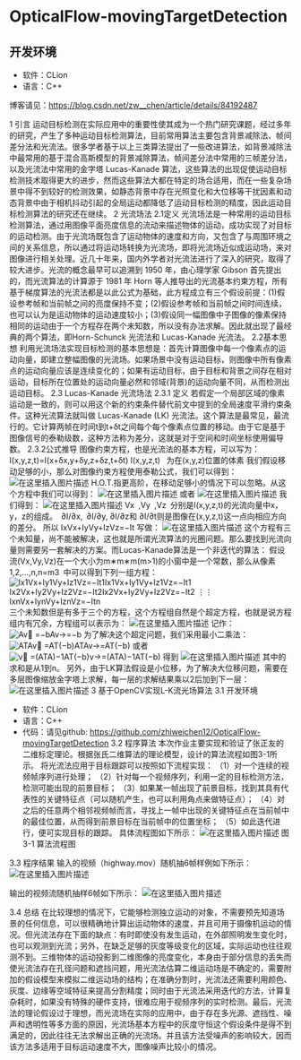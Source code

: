 # OpticalFlow-movingTargetDetection

## 开发环境
- 软件：CLion
- 语言：C++

博客请见：https://blog.csdn.net/zw__chen/article/details/84192487

1 引言
运动目标检测在实际应用中的重要性使其成为一个热门研究课题，经过多年的研究，产生了多种运动目标检测算法，目前常用算法主要包含背景减除法、帧间差分法和光流法。很多学者基于以上三类算法提出了一些改进算法，如背景减除法中最常用的基于混合高斯模型的背景减除算法，帧间差分法中常用的三帧差分法，以及光流法中常用的金字塔 Lucas-Kanade 算法，这些算法的出现促使运动目标检测技术取得更大的进步，然而这些算法大都在特定的场合适用，而在一些复杂场景中得不到较好的检测效果，如静态背景中存在光照变化和大位移等干扰因素和动态背景中由于相机抖动引起的全局运动都降低了运动目标检测的精度，因此运动目标检测算法的研究还在继续。 
2 光流场法
2.1定义
光流场法是一种常用的运动目标检测算法，通过用图像平面亮度信息的流动来描述物体的运动，成功实现了对目标的运动检测。由于光流场既包含了运动物体的速度和方向，又包含了与周围环境之间的关系信息，所以通过将运动场转换为光流场，即将光流场近似成运动场，来对图像进行相关处理。近几十年来，国内外学者对光流法进行了深入的研究，取得了较大进步。光流的概念最早可以追溯到 1950 年，由心理学家 Gibson 首先提出的，而光流算法的计算源于 1981 年 Horn 等人推导出的光流基本约束方程，所有基于梯度算法的光流法都是以此公式为基础，此方程成立有三个假设前提：(1)假设参考帧和当前帧之间的亮度保持不变；(2)假设参考帧和当前帧之间时间连续，也可以认为是运动物体的运动速度较小；(3)假设同一幅图像中子图像的像素保持相同的运动由于一个方程存在两个未知数，所以没有办法求解。因此就出现了最经典的两个算法，即Horn-Schunck 光流法和 Lucas-Kanade 光流法。
2.2基本思想
利用光流场法实现目标检测的基本思想是：首先计算图像中每一个像素点的运动向量，即建立整幅图像的光流场。如果场景中没有运动目标，则图像中所有像素点的运动向量应该是连续变化的；如果有运动目标，由于目标和背景之间存在相对运动，目标所在位置处的运动向量必然和邻域(背景)的运动向量不同，从而检测出运动目标。
2.3 Lucas-Kanade 光流场法
2.3.1 定义
若假定一个局部区域的像素运动是一致的，则可以用这个新的约束条件替代前文中提到的全局速度平滑约束条件。这种光流算法就叫做 Lucas-Kanade (LK) 光流法。这个算法是最常见，最流行的。它计算两帧在时间t到t+δt之间每个每个像素点位置的移动。由于它是基于图像信号的泰勒级数，这种方法称为差分，这就是对于空间和时间坐标使用偏导数。
2.3.2公式推导
图像约束方程，也是光流法的基本方程，可以写为：
I(x,y,z,t)=I(x+δx,y+δy,z+δz,t+δt)
I(x,y,z,t)  为在(x,y,z)位置的体素
我们假设移动足够的小，那么对图像约束方程使用泰勒公式，我们可以得到：
![在这里插入图片描述](https://img-blog.csdnimg.cn/20181117203429411.png)
H.O.T.指更高阶，在移动足够小的情况下可以忽略。从这个方程中我们可以得到：
![在这里插入图片描述](https://img-blog.csdnimg.cn/2018111720343937.png)
或者
![在这里插入图片描述](https://img-blog.csdnimg.cn/201811172034447.png)
我们得到：
![在这里插入图片描述](https://img-blog.csdnimg.cn/20181117203449902.png)
Vx ,Vy ,Vz 分别是I(x,y,z,t)的光流向量中x，y，z的组成。 ∂I/∂x, ∂I/∂y, ∂I/∂z和 ∂I/∂t则是图像在(x,y,z,t)这一点向相应方向的差分。
所以
IxVx+IyVy+IzVz=−It
写做：
![在这里插入图片描述](https://img-blog.csdnimg.cn/20181117203457333.png)
这个方程有三个未知量，尚不能被解决，这也就是所谓光流算法的光圈问题。那么要找到光流向量则需要另一套解决的方案。而Lucas-Kanade算法是一个非迭代的算法：
假设流(Vx,Vy,Vz)在一个大小为m∗m∗m(m>1)的小窗中是一个常数，那么从像素 1,2,…,n,n=m3 中可以得到下列一组方程：
![Ix1Vx+Iy1Vy+Iz1Vz=−It1Ix1Vx+Iy1Vy+Iz1Vz=−It1
Ix2Vx+Iy2Vy+Iz2Vz=−It2Ix2Vx+Iy2Vy+Iz2Vz=−It2
⋮⋮
IxnVx+IynVy+IznVz=−Itn](https://img-blog.csdnimg.cn/20181117203525921.png?x-oss-process=image/watermark,type_ZmFuZ3poZW5naGVpdGk,shadow_10,text_aHR0cHM6Ly9ibG9nLmNzZG4ubmV0L3p3X19jaGVu,size_16,color_FFFFFF,t_70)
三个未知数但是有多于三个的方程，这个方程组自然是个超定方程，也就是说方程组内有冗余，方程组可以表示为：
![在这里插入图片描述](https://img-blog.csdnimg.cn/20181117203512303.png?x-oss-process=image/watermark,type_ZmFuZ3poZW5naGVpdGk,shadow_10,text_aHR0cHM6Ly9ibG9nLmNzZG4ubmV0L3p3X19jaGVu,size_16,color_FFFFFF,t_70)
记作：
![Av⃗ =−bAv→=−b](https://img-blog.csdnimg.cn/20181117203708545.png)
为了解决这个超定问题，我们采用最小二乘法：
![ATAv⃗ =AT(−b)ATAv→=AT(−b)](https://img-blog.csdnimg.cn/2018111720372088.png)
或者
![v⃗ =(ATA)−1AT(−b)v→=(ATA)−1AT(−b)](https://img-blog.csdnimg.cn/20181117203731357.png)
得到
![在这里插入图片描述](https://img-blog.csdnimg.cn/20181117203739327.png)
其中的求和是从1到n。
另外，由于LK算法假设是小位移，为了解决大位移问题，需要在多层图像缩放金字塔上求解，每一层的求解结果乘以2后加到下一层：
![在这里插入图片描述](https://img-blog.csdnimg.cn/20181117203757327.png?x-oss-process=image/watermark,type_ZmFuZ3poZW5naGVpdGk,shadow_10,text_aHR0cHM6Ly9ibG9nLmNzZG4ubmV0L3p3X19jaGVu,size_16,color_FFFFFF,t_70)
3 基于OpenCV实现L-K流光场算法
3.1 开发环境
- 软件：CLion
- 语言：C++
- 代码：请见github: https://github.com/zhiweichen12/OpticalFlow-movingTargetDetection
3.2 程序算法
本次作业主要实现和验证了张正友的二维标定理论。根据张氏二维算法的理论模型，设计的算法流程如图3-1所示。
将光流法应用于目标跟踪可以按照如下流程实现：
（1）对一个连续的视频帧序列进行处理；
（2）针对每一个视频序列，利用一定的目标检测方法，检测可能出现的前景目标；
（3）如果某一帧出现了前景目标，找到其具有代表性的关键特征点（可以随机产生，也可以利用角点来做特征点）；
（4）对之后的任意两个相邻视频帧而言，寻找上一帧中出现的关键特征点在当前帧中的最佳位置，从而得到前景目标在当前帧中的位置坐标；
（5）如此迭代进行，便可实现目标的跟踪。
具体流程图如下所示：
![在这里插入图片描述](https://img-blog.csdnimg.cn/20181117203805935.png)
图3-1 算法流程图

3.3 程序结果
输入的视频（highway.mov）随机抽6帧样例如下所示：
  ![在这里插入图片描述](https://img-blog.csdnimg.cn/20181117203838267.png?x-oss-process=image/watermark,type_ZmFuZ3poZW5naGVpdGk,shadow_10,text_aHR0cHM6Ly9ibG9nLmNzZG4ubmV0L3p3X19jaGVu,size_16,color_FFFFFF,t_70)
  
输出的视频流随机抽样6帧如下所示：
  ![在这里插入图片描述](https://img-blog.csdnimg.cn/20181117203908961.png?x-oss-process=image/watermark,type_ZmFuZ3poZW5naGVpdGk,shadow_10,text_aHR0cHM6Ly9ibG9nLmNzZG4ubmV0L3p3X19jaGVu,size_16,color_FFFFFF,t_70)
  
3.4 总结
在比较理想的情况下，它能够检测独立运动的对象，不需要预先知道场景的任何信息，可以很精确地计算出运动物体的速度，并且可用于摄像机运动的情况。但光流法存在下面的缺点：有时即使没有发生运动，在外部照明发生变化时，也可以观测到光流；另外，在缺乏足够的灰度等级变化的区域，实际运动也往往观测不到。三维物体的运动投影到二维图像的亮度变化，本身由于部分信息的丢失而使光流法存在孔径问题和遮挡问题，用光流法估算二维运动场是不确定的，需要附加的假设模型来模拟二维运动场的结构；在准确分割时，光流法还需要利用颜色、灰度、边缘等空域特征来提高分割精度；同时由于光流法采用迭代的方法，计算复杂耗时，如果没有特殊的硬件支持，很难应用于视频序列的实时检测。最后，光流法的理论假设过于理想，而光流场在实际的应用中，由于存在多光源、遮挡性、噪声和透明性等多方面的原因，光流场基本方程中的灰度守恒这个假设条件是得不到满足的，因此往往无法求解出正确的光流场。并且该方法受噪声的影响较大，因而该方法多适用于目标运动速度不大，图像噪声比较小的情况。
